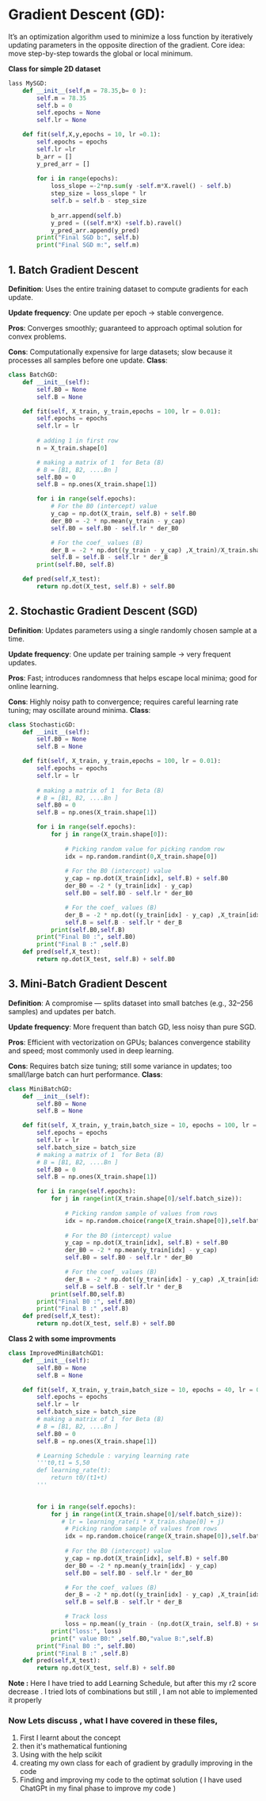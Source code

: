 # Gradient Descent (GD):
It’s an optimization algorithm used to minimize a loss function by iteratively updating parameters in the opposite direction of the gradient. Core idea: move step-by-step towards the global or local minimum.

**Class for simple 2D dataset**
```python
lass MySGD:
    def __init__(self,m = 78.35,b= 0 ):
        self.m = 78.35
        self.b = 0
        self.epochs = None
        self.lr = None

    def fit(self,X,y,epochs = 10, lr =0.1):
        self.epochs = epochs
        self.lr =lr
        b_arr = []
        y_pred_arr = []
                
        for i in range(epochs):
            loss_slope =-2*np.sum(y -self.m*X.ravel() - self.b)
            step_size = loss_slope * lr
            self.b = self.b - step_size
            
            b_arr.append(self.b) 
            y_pred = ((self.m*X) +self.b).ravel()
            y_pred_arr.append(y_pred)
        print("Final SGD b:", self.b)
        print("Final SGD m:", self.m)
```

## 1. Batch Gradient Descent

**Definition**: Uses the entire training dataset to compute gradients for each update.

**Update frequency**: One update per epoch → stable convergence.

**Pros**: Converges smoothly; guaranteed to approach optimal solution for convex problems.

**Cons**: Computationally expensive for large datasets; slow because it processes all samples before one update.
**Class**:
```python
class BatchGD:
    def __init__(self):
        self.B0 = None
        self.B = None

    def fit(self, X_train, y_train,epochs = 100, lr = 0.01):
        self.epochs = epochs
        self.lr = lr
        
        # adding 1 in first row
        n = X_train.shape[0]       

        # making a matrix of 1  for Beta (B)
        # B = [B1, B2, ....Bn ]
        self.B0 = 0
        self.B = np.ones(X_train.shape[1])

        for i in range(self.epochs):
            # For the B0 (intercept) value
            y_cap = np.dot(X_train, self.B) + self.B0
            der_B0 = -2 * np.mean(y_train - y_cap)                           
            self.B0 = self.B0 - self.lr * der_B0

            # For the coef_ values (B)
            der_B = -2 * np.dot((y_train - y_cap) ,X_train)/X_train.shape[0]
            self.B = self.B - self.lr * der_B
        print(self.B0, self.B)

    def pred(self,X_test):
        return np.dot(X_test, self.B) + self.B0
```


## 2. Stochastic Gradient Descent (SGD)

**Definition**: Updates parameters using a single randomly chosen sample at a time.

**Update frequency**: One update per training sample → very frequent updates.

**Pros**: Fast; introduces randomness that helps escape local minima; good for online learning.

**Cons**: Highly noisy path to convergence; requires careful learning rate tuning; may oscillate around minima.
**Class**:
```python
class StochasticGD:
    def __init__(self):
        self.B0 = None
        self.B = None

    def fit(self, X_train, y_train,epochs = 100, lr = 0.01):
        self.epochs = epochs
        self.lr = lr
        
        # making a matrix of 1  for Beta (B)
        # B = [B1, B2, ....Bn ]
        self.B0 = 0
        self.B = np.ones(X_train.shape[1])

        for i in range(self.epochs):
            for j in range(X_train.shape[0]):
                
                # Picking random value for picking random row
                idx = np.random.randint(0,X_train.shape[0])
                
                # For the B0 (intercept) value
                y_cap = np.dot(X_train[idx], self.B) + self.B0
                der_B0 = -2 * (y_train[idx] - y_cap)
                self.B0 = self.B0 - self.lr * der_B0

                # For the coef_ values (B)
                der_B = -2 * np.dot((y_train[idx] - y_cap) ,X_train[idx])
                self.B = self.B - self.lr * der_B
            print(self.B0,self.B)
        print("Final B0 :", self.B0)
        print("Final B :" ,self.B)
    def pred(self,X_test):
        return np.dot(X_test, self.B) + self.B0

```

## 3. Mini-Batch Gradient Descent

**Definition**: A compromise — splits dataset into small batches (e.g., 32–256 samples) and updates per batch.

**Update frequency**: More frequent than batch GD, less noisy than pure SGD.

**Pros**: Efficient with vectorization on GPUs; balances convergence stability and speed; most commonly used in deep learning.

**Cons**: Requires batch size tuning; still some variance in updates; too small/large batch can hurt performance.
**Class**:
```python
class MiniBatchGD:
    def __init__(self):
        self.B0 = None
        self.B = None

    def fit(self, X_train, y_train,batch_size = 10, epochs = 100, lr = 0.1):
        self.epochs = epochs
        self.lr = lr
        self.batch_size = batch_size
        # making a matrix of 1  for Beta (B)
        # B = [B1, B2, ....Bn ]
        self.B0 = 0
        self.B = np.ones(X_train.shape[1])

        for i in range(self.epochs):
            for j in range(int(X_train.shape[0]/self.batch_size)):
                
                # Picking random sample of values from rows
                idx = np.random.choice(range(X_train.shape[0]),self.batch_size)
                
                # For the B0 (intercept) value
                y_cap = np.dot(X_train[idx], self.B) + self.B0
                der_B0 = -2 * np.mean(y_train[idx] - y_cap)
                self.B0 = self.B0 - self.lr * der_B0

                # For the coef_ values (B)
                der_B = -2 * np.dot((y_train[idx] - y_cap) ,X_train[idx])
                self.B = self.B - self.lr * der_B
            print(self.B0,self.B)
        print("Final B0 :", self.B0)
        print("Final B :" ,self.B)
    def pred(self,X_test):
        return np.dot(X_test, self.B) + self.B0
```
**Class 2 with some improvments**
```python
class ImprovedMiniBatchGD1:
    def __init__(self):
        self.B0 = None
        self.B = None

    def fit(self, X_train, y_train,batch_size = 10, epochs = 40, lr = 0.05):
        self.epochs = epochs
        self.lr = lr
        self.batch_size = batch_size
        # making a matrix of 1  for Beta (B)
        # B = [B1, B2, ....Bn ]
        self.B0 = 0
        self.B = np.ones(X_train.shape[1])

        # Learning Schedule : varying learning rate
        '''t0,t1 = 5,50
        def learning_rate(t):
            return t0/(t1+t)
        '''
        

        for i in range(self.epochs):
            for j in range(int(X_train.shape[0]/self.batch_size)):
               # lr = learning_rate(i * X_train.shape[0] + j)
                # Picking random sample of values from rows
                idx = np.random.choice(range(X_train.shape[0]),self.batch_size)
                
                # For the B0 (intercept) value
                y_cap = np.dot(X_train[idx], self.B) + self.B0
                der_B0 = -2 * np.mean(y_train[idx] - y_cap)
                self.B0 = self.B0 - self.lr * der_B0

                # For the coef_ values (B)
                der_B = -2 * np.dot((y_train[idx] - y_cap) ,X_train[idx])/batch_size # taking mean
                self.B = self.B - self.lr * der_B

                # Track loss
                loss = np.mean((y_train - (np.dot(X_train, self.B) + self.B0))**2)
            print("loss:", loss)
            print(" value B0:" ,self.B0,"value B:",self.B)
        print("Final B0 :", self.B0)
        print("Final B :" ,self.B)
    def pred(self,X_test):
        return np.dot(X_test, self.B) + self.B0
```

**Note :** Here I have tried to add Learning Schedule, but after this my r2 score decrease .
I tried lots of combinations but still , I am not able to implemented it properly

### Now Lets discuss , what I have covered in these files,
1. First I learnt about the concept
2.  then it's mathematical funtioning
3.  Using with the help scikit
4.  creating my own class for each of gradient by gradully improving in the code
5.  Finding and improving my code to the optimat solution ( I have used ChatGPt in my final phase to improve my code )
